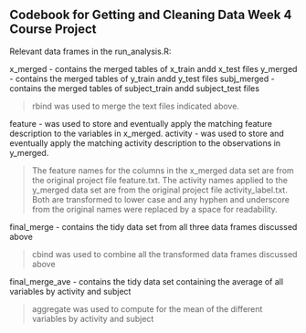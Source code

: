 Codebook for Getting and Cleaning Data Week 4 Course Project
----------

Relevant data frames in the run_analysis.R:

x_merged - contains the merged tables of x_train andd x_test files
y_merged - contains the merged tables of y_train andd y_test files
subj_merged - contains the merged tables of subject_train andd subject_test files

> rbind was used to merge the text files indicated above.

feature - was used to store and eventually apply the matching feature description to the variables in x_merged.
activity - was used to store and eventually apply the matching activity description to the observations in y_merged.

> The feature names for the columns in the x_merged data set are from the original project file feature.txt.
> The activity names applied to the y_merged data set are from the original project file activity_label.txt.
> Both are transformed to lower case and any hyphen and underscore from the original names were replaced by a space for readability.

final_merge - contains the tidy data set from all three data frames discussed above
> cbind was used to combine all the transformed data frames discussed above

final_merge_ave - contains the tidy data set containing the average of all variables by activity and subject
> aggregate was used to compute for the mean of the different variables by activity and subject

